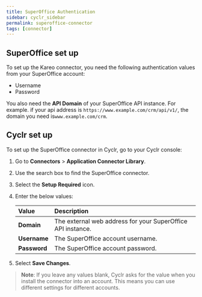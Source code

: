 ```yaml
---
title: SuperOffice Authentication
sidebar: cyclr_sidebar
permalink: superoffice-connector
tags: [connector]
---
```


## SuperOffice set up

To set up the Kareo connector, you need the following authentication values from your SuperOffice account:

*  Username
*  Password

You also need the **API Domain** of your SuperOffice API instance. For example. if your api address is `https://www.example.com/crm/api/v1/`, the domain you need is`www.example.com/crm`.


## Cyclr set up

To set up the SuperOffice connector in Cyclr, go to your Cyclr console:

1. Go to **Connectors** > **Application Connector Library**.

2. Use the search box to find the SuperOffice connector.

3. Select the **Setup Required** icon.

4. Enter the below values:

   | Value              | Description                                 |
   | :----------------- | :------------------------------------------ |
   | **Domain**   | The external web address for your SuperOffice API instance.    |
   | **Username**   | The SuperOffice account username.                           |
   | **Password**| The SuperOffice account password.          |

5. Select **Save Changes**.

> **Note**: If you leave any values blank, Cyclr asks for the value when you install the connector into an account. This means you can use different settings for different accounts.



